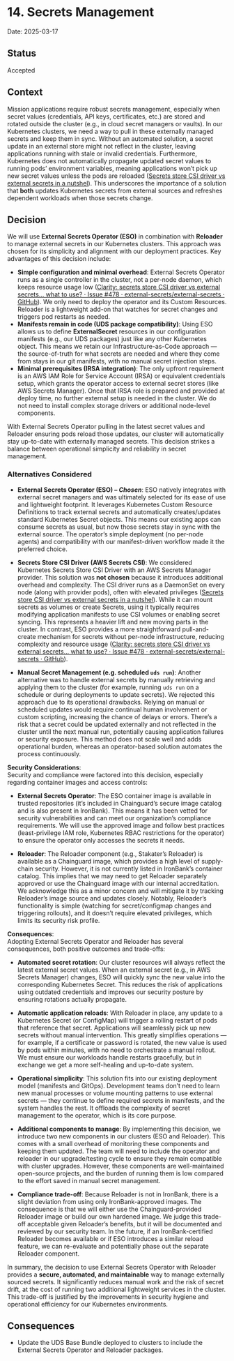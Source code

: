 # 14. Secrets Management

Date: 2025-03-17

## Status
Accepted  

## Context  

Mission applications require robust secrets management, especially when secret values (credentials, API keys, certificates, etc.) are stored and rotated outside the cluster (e.g., in cloud secret managers or vaults). In our Kubernetes clusters, we need a way to pull in these externally managed secrets and keep them in sync. Without an automated solution, a secret update in an external store might not reflect in the cluster, leaving applications running with stale or invalid credentials. Furthermore, Kubernetes does not automatically propagate updated secret values to running pods’ environment variables, meaning applications won’t pick up new secret values unless the pods are reloaded ([Secrets store CSI driver vs external secrets in a nutshel](https://www.yuribacciarini.com/secrets-store-csi-driver-vs-external-secrets-in-a-nutshel/#:~:text=Finally%20take%20in%20mind%20that%2C,com%2Fstakater%2FReloader)). This underscores the importance of a solution that **both** updates Kubernetes secrets from external sources and refreshes dependent workloads when those secrets change.  

## Decision

We will use **External Secrets Operator (ESO)** in combination with **Reloader** to manage external secrets in our Kubernetes clusters. This approach was chosen for its simplicity and alignment with our deployment practices. Key advantages of this decision include: 

- **Simple configuration and minimal overhead**: External Secrets Operator runs as a single controller in the cluster, not a per-node daemon, which keeps resource usage low ([Clarity: secrets store CSI driver vs external secrets... what to use? · Issue #478 · external-secrets/external-secrets · GitHub](https://github.com/external-secrets/external-secrets/issues/478#:~:text=One%20of%20the%20differences%20is,and%20save%20resources%20as%20well)). We only need to deploy the operator and its Custom Resources. Reloader is a lightweight add-on that watches for secret changes and triggers pod restarts as needed.  
- **Manifests remain in code (UDS package compatibility)**: Using ESO allows us to define **ExternalSecret** resources in our configuration manifests (e.g., our UDS packages) just like any other Kubernetes object. This means we retain our Infrastructure-as-Code approach — the source-of-truth for what secrets are needed and where they come from stays in our git manifests, with no manual secret injection steps.  
- **Minimal prerequisites (IRSA integration)**: The only upfront requirement is an AWS IAM Role for Service Account (IRSA) or equivalent credentials setup, which grants the operator access to external secret stores (like AWS Secrets Manager). Once that IRSA role is prepared and provided at deploy time, no further external setup is needed in the cluster. We do not need to install complex storage drivers or additional node-level components.  

With External Secrets Operator pulling in the latest secret values and Reloader ensuring pods reload those updates, our cluster will automatically stay up-to-date with externally managed secrets. This decision strikes a balance between operational simplicity and reliability in secret management. 

### Alternatives Considered 

- **External Secrets Operator (ESO) – *Chosen***: ESO natively integrates with external secret managers and was ultimately selected for its ease of use and lightweight footprint. It leverages Kubernetes Custom Resource Definitions to track external secrets and automatically creates/updates standard Kubernetes Secret objects. This means our existing apps can consume secrets as usual, but now those secrets stay in sync with the external source. The operator’s simple deployment (no per-node agents) and compatibility with our manifest-driven workflow made it the preferred choice.  

- **Secrets Store CSI Driver (AWS Secrets CSI)**: We considered Kubernetes Secrets Store CSI Driver with an AWS Secrets Manager provider. This solution was **not chosen** because it introduces additional overhead and complexity. The CSI driver runs as a DaemonSet on every node (along with provider pods), often with elevated privileges ([Secrets store CSI driver vs external secrets in a nutshel](https://www.yuribacciarini.com/secrets-store-csi-driver-vs-external-secrets-in-a-nutshel/#:~:text=,pod)). While it can mount secrets as volumes or create Secrets, using it typically requires modifying application manifests to use CSI volumes or enabling secret syncing. This represents a heavier lift and new moving parts in the cluster. In contrast, ESO provides a more straightforward pull-and-create mechanism for secrets without per-node infrastructure, reducing complexity and resource usage ([Clarity: secrets store CSI driver vs external secrets... what to use? · Issue #478 · external-secrets/external-secrets · GitHub](https://github.com/external-secrets/external-secrets/issues/478#:~:text=One%20of%20the%20differences%20is,and%20save%20resources%20as%20well)).  

- **Manual Secret Management (e.g. scheduled `uds run`)**: Another alternative was to handle external secrets by manually retrieving and applying them to the cluster (for example, running `uds run` on a schedule or during deployments to update secrets). We rejected this approach due to its operational drawbacks. Relying on manual or scheduled updates would require continual human involvement or custom scripting, increasing the chance of delays or errors. There’s a risk that a secret could be updated externally and not reflected in the cluster until the next manual run, potentially causing application failures or security exposure. This method does not scale well and adds operational burden, whereas an operator-based solution automates the process continuously.  

**Security Considerations**:  
Security and compliance were factored into this decision, especially regarding container images and access controls:

- **External Secrets Operator**: The ESO container image is available in trusted repositories (it’s included in Chainguard’s secure image catalog and is also present in IronBank). This means it has been vetted for security vulnerabilities and can meet our organization’s compliance requirements. We will use the approved image and follow best practices (least-privilege IAM role, Kubernetes RBAC restrictions for the operator) to ensure the operator only accesses the secrets it needs.  

- **Reloader**: The Reloader component (e.g., Stakater’s Reloader) is available as a Chainguard image, which provides a high level of supply-chain security. However, it is not currently listed in IronBank’s container catalog. This implies that we may need to get Reloader separately approved or use the Chainguard image with our internal accreditation. We acknowledge this as a minor concern and will mitigate it by tracking Reloader’s image source and updates closely. Notably, Reloader’s functionality is simple (watching for secret/configmap changes and triggering rollouts), and it doesn’t require elevated privileges, which limits its security risk profile.  

**Consequences**:  
Adopting External Secrets Operator and Reloader has several consequences, both positive outcomes and trade-offs:

- **Automated secret rotation**: Our cluster resources will always reflect the latest external secret values. When an external secret (e.g., in AWS Secrets Manager) changes, ESO will quickly sync the new value into the corresponding Kubernetes Secret. This reduces the risk of applications using outdated credentials and improves our security posture by ensuring rotations actually propagate.  

- **Automatic application reloads**: With Reloader in place, any update to a Kubernetes Secret (or ConfigMap) will trigger a rolling restart of pods that reference that secret. Applications will seamlessly pick up new secrets without manual intervention. This greatly simplifies operations — for example, if a certificate or password is rotated, the new value is used by pods within minutes, with no need to orchestrate a manual rollout. We must ensure our workloads handle restarts gracefully, but in exchange we get a more self-healing and up-to-date system.  

- **Operational simplicity**: This solution fits into our existing deployment model (manifests and GitOps). Development teams don’t need to learn new manual processes or volume mounting patterns to use external secrets — they continue to define required secrets in manifests, and the system handles the rest. It offloads the complexity of secret management to the operator, which is its core purpose. 

- **Additional components to manage**: By implementing this decision, we introduce two new components in our clusters (ESO and Reloader). This comes with a small overhead of monitoring these components and keeping them updated. The team will need to include the operator and reloader in our upgrade/testing cycle to ensure they remain compatible with cluster upgrades. However, these components are well-maintained open-source projects, and the burden of running them is low compared to the effort saved in manual secret management.  

- **Compliance trade-off**: Because Reloader is not in IronBank, there is a slight deviation from using only IronBank-approved images. The consequence is that we will either use the Chainguard-provided Reloader image or build our own hardened image. We judge this trade-off acceptable given Reloader’s benefits, but it will be documented and reviewed by our security team. In the future, if an IronBank-certified Reloader becomes available or if ESO introduces a similar reload feature, we can re-evaluate and potentially phase out the separate Reloader component.  

In summary, the decision to use External Secrets Operator with Reloader provides a **secure, automated, and maintainable** way to manage externally sourced secrets. It significantly reduces manual work and the risk of secret drift, at the cost of running two additional lightweight services in the cluster. This trade-off is justified by the improvements in security hygiene and operational efficiency for our Kubernetes environments.

## Consequences

- Update the UDS Base Bundle deployed to clusters to include the External Secrets Operator and Reloader packages.
